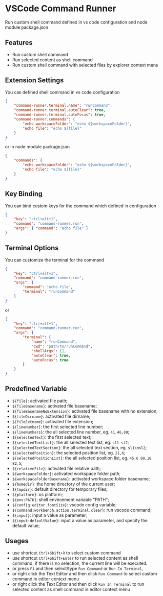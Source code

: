 # VSCode Command Runner

Run custom shell command defined in vs code configuration and node module package.json

## Features

* Run custom shell command
* Run selected content as shell command
* Run custom shell command with selected files by explorer context menu

## Extension Settings

You can defined shell command in vs code configuration

```json
{
    "command-runner.terminal.name": "runCommand",
    "command-runner.terminal.autoClear": true,
    "command-runner.terminal.autoFocus": true,
    "command-runner.commands": {
        "echo workspaceFolder": "echo ${workspaceFolder}",
        "echo file": "echo ${file}"
    }
}
```

or in node module package.json

```json
{
    "commands": {
        "echo workspaceFolder": "echo ${workspaceFolder}",
        "echo file": "echo ${file}"
    }
}
```

## Key Binding
You can bind custom keys for the command which defined in configuration
```json
{
    "key": "ctrl+alt+1",
    "command": "command-runner.run",
    "args": { "command": "echo file" }
}
```

## Terminal Options
You can customize the terminal for the command
```json
{
    "key": "ctrl+alt+1",
    "command": "command-runner.run",
    "args": {
        "command": "echo file",
        "terminal": "runCommand"
    }
}
```
or
```json
{
    "key": "ctrl+alt+1",
    "command": "command-runner.run",
    "args": {
        "terminal": {
            "name": "runCommand",
            "cwd": "path/to/runCommand",
            "shellArgs": [],
            "autoClear": true,
            "autoFocus": true
        }
    }
}
```

## Predefined Variable

* `${file}`: activated file path;
* `${fileBasename}`: activated file basename;
* `${fileBasenameNoExtension}`: activated file basename with no extension;
* `${fileDirname}`: activated file dirname;
* `${fileExtname}`: activated file extension;
* `${lineNumber}`: the first selected line number;
* `${lineNumbers}`: the all selected line number, eg. `41,46,80`;
* `${selectedText}`: the first selected text;
* `${selectedTextList}`: the all selected text list, eg. `sl1 sl2`;
* `${selectedTextSection}`: the all selected text section, eg. `sl1\nsl2`;
* `${selectedPosition}`: the selected position list, eg. `21,6`;
* `${selectedPositionList}`: the all selected position list, eg. `45,6 80,18 82,5`;
* `${relativeFile}`: activated file relative path;
* `${workspaceFolder}`: activated workspace folder path;
* `${workspaceFolderBasename}`: activated workspace folder basename;
* `${homedir}`: the home directory of the current user;
* `${tmpdir}`: default directory for temporary files;
* `${platform}`: os platform;
* `${env:PATH}`: shell environment variable "PATH";
* `${config:editor.fontSize}`: vscode config variable;
* `${command:workbench.action.terminal.clear}`: run vscode command;
* `${input}`: input a value as parameter;
* `${input:defaultValue}`: input a value as parameter, and specify the default value;

## Usages

* use shortcut `Ctrl+Shift+R` to select custom command
* use shortcut `Ctrl+Shift+Enter` to run selected content as shell command, if there is no selection, the current line will be executed.
* or press `F1` and then select/type `Run Command` or `Run In Terminal`,
* or right click the Text Editor and then click `Run Command` to select custom command in editor context menu
* or right click the Text Editor and then click `Run In Terminal` to run selected content as shell command in editor context menu